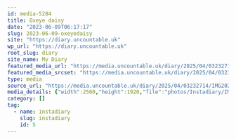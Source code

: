 ```yaml
---
id: media-5284
title: Oxeye daisy
date: "2023-06-09T06:17:17"
slug: 2023-06-09-oxeyedaisy
site: "https://diary.uncountable.uk"
wp_url: "https://diary.uncountable.uk"
root_slug: diary
site_name: My Diary
featured_media_url: "https://media.uncountable.uk/diary/2025/04/03232714/IMG20230609071717-scaled.webp"
featured_media_srcset: "https://media.uncountable.uk/diary/2025/04/03232714/IMG20230609071717-300x225.webp 300w, https://media.uncountable.uk/diary/2025/04/03232714/IMG20230609071717-1024x768.webp 1024w, https://media.uncountable.uk/diary/2025/04/03232714/IMG20230609071717-150x150.webp 150w, https://media.uncountable.uk/diary/2025/04/03232714/IMG20230609071717-640x480.webp 640w, https://media.uncountable.uk/diary/2025/04/03232714/IMG20230609071717-scaled.webp 2560w"
type: media
source_url: "https://media.uncountable.uk/diary/2025/04/03232714/IMG20230609071717-scaled.webp"
media_details: {"width":2560,"height":1920,"file":"photos/Instadiary/IMG20230609071717-scaled.webp","filesize":184258,"sizes":{"medium":{"file":"IMG20230609071717-300x225.webp","width":300,"height":225,"filesize":12680,"mime_type":"image/webp","source_url":"https://media.uncountable.uk/diary/2025/04/03232714/IMG20230609071717-300x225.webp"},"large":{"file":"IMG20230609071717-1024x768.webp","width":1024,"height":768,"filesize":59630,"mime_type":"image/webp","source_url":"https://media.uncountable.uk/diary/2025/04/03232714/IMG20230609071717-1024x768.webp"},"thumbnail":{"file":"IMG20230609071717-150x150.webp","width":150,"height":150,"filesize":6224,"mime_type":"image/webp","source_url":"https://media.uncountable.uk/diary/2025/04/03232714/IMG20230609071717-150x150.webp"},"mobwidth":{"file":"IMG20230609071717-640x480.webp","width":640,"height":480,"filesize":33738,"mime_type":"image/webp","source_url":"https://media.uncountable.uk/diary/2025/04/03232714/IMG20230609071717-640x480.webp"},"full":{"file":"IMG20230609071717-scaled.webp","width":2560,"height":1920,"mime_type":"image/webp","source_url":"https://media.uncountable.uk/diary/2025/04/03232714/IMG20230609071717-scaled.webp"}},"image_meta":{"aperture":"0","credit":"","camera":"","caption":"","created_timestamp":"0","copyright":"","focal_length":"0","iso":"0","shutter_speed":"0","title":"","orientation":"0","keywords":[]},"original_image":"IMG20230609071717.webp"}
category: []
tag:
  - name: instadiary
    slug: instadiary
    id: 5
---
```


